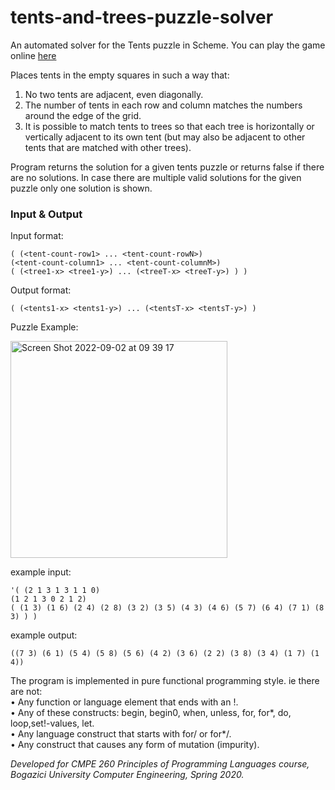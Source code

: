 # tents-and-trees-puzzle-solver
An automated solver for the Tents puzzle in Scheme. You can play the game online [here](https://www.chiark.greenend.org.uk/~sgtatham/puzzles/js/tents.html)

Places tents in the empty squares in such a way that:
1. No two tents are adjacent, even diagonally.
2. The number of tents in each row and column matches the numbers
around the edge of the grid.
3. It is possible to match tents to trees so that each tree is horizontally or
vertically adjacent to its own tent (but may also be adjacent to other
tents that are matched with other trees).

Program returns the solution for a given tents puzzle or returns false if there are no solutions. In case there are multiple valid solutions for the given puzzle only one solution is shown. 

### Input & Output

Input format:
``` 
( (<tent-count-row1> ... <tent-count-rowN>)
(<tent-count-column1> ... <tent-count-columnM>)
( (<tree1-x> <tree1-y>) ... (<treeT-x> <treeT-y>) ) )
```

Output format:
```
( (<tents1-x> <tents1-y>) ... (<tentsT-x> <tentsT-y>) )
````

Puzzle Example: 

<img width="347" alt="Screen Shot 2022-09-02 at 09 39 17" src="https://user-images.githubusercontent.com/48058901/188074398-a667976d-4b50-4f29-b862-d5c1b834fb05.png">

example input:
```
'( (2 1 3 1 3 1 1 0)
(1 2 1 3 0 2 1 2)
( (1 3) (1 6) (2 4) (2 8) (3 2) (3 5) (4 3) (4 6) (5 7) (6 4) (7 1) (8 3) ) )
```
example output:
```
((7 3) (6 1) (5 4) (5 8) (5 6) (4 2) (3 6) (2 2) (3 8) (3 4) (1 7) (1 4))
```

The program is implemented in pure functional programming style. ie there are not: <br>
• Any function or language element that ends with an !.<br>
• Any of these constructs: begin, begin0, when, unless, for, for*, do, loop,set!-values, let. <br>
• Any language construct that starts with for/ or for*/.<br>
• Any construct that causes any form of mutation (impurity).<br>

<i> Developed for CMPE 260 Principles of Programming Languages course, Bogazici University Computer Engineering, Spring 2020. <i>

